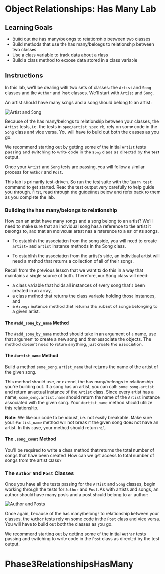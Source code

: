 # Object Relationships: Has Many Lab

## Learning Goals

- Build out the has many/belongs to relationship between two classes
- Build methods that use the has many/belongs to relationship between two classes
- Use a class variable to track data about a class
- Build a class method to expose data stored in a class variable

## Instructions

In this lab, we'll be dealing with two sets of classes: the `Artist` and `Song`
classes and the `Author` and `Post` classes. We'll start with `Artist` and
`Song`.

An artist should have many songs and a song should belong to an artist:

![Artist and Song](https://curriculum-content.s3.amazonaws.com/module-1/ruby-oo-relationships/has-many-lab/Image_139_CodeObjectsRelations%28B%29.png)

Because of the has many/belongs to relationship between your classes, the
`Artist` tests, i.e. the tests in `spec/artist_spec.rb`, rely on some code in
the `Song` class and vice versa. You will have to build out both the classes as
you go.

We recommend starting out by getting some of the initial `Artist` tests passing
and switching to write code in the `Song` class as directed by the test output.

Once your `Artist` and `Song` tests are passing, you will follow a similar
process for `Author` and `Post`.

This lab is primarily test-driven. So run the test suite with the `learn test`
command to get started. Read the test output very carefully to help guide you
through. First, read through the guidelines below and refer back to them as you
complete the lab.

### Building the has many/belongs to relationship

How can an artist have many songs and a song belong to an artist? We'll need to
make sure that an individual song has a reference to the artist it belongs to,
and that an individual artist has a reference to a list of its songs.

- To establish the association from the song side, you will need to create
  `artist=` and `artist` instance methods in the Song class.

- To establish the association from the artist's side, an individual artist will
  need a method that returns a collection of all of their songs.

Recall from the previous lesson that we want to do this in a way that maintains
a single source of truth. Therefore, our Song class will need:

- a class variable that holds all instances of every song that's been created in
  an array,
- a class method that returns the class variable holding those instances, and
- a `#songs` instance method that returns the subset of songs belonging to a given
  artist.

#### The `#add_song_by_name` Method

The `#add_song_by_name` method should take in an argument of a name, use that
argument to create a new song and _then_ associate the objects. The method doesn't need to return anything, just create the association.

#### The `#artist_name` Method

Build a method `some_song.artist_name` that returns the name of the artist of
the given song.

This method should use, or extend, the has many/belongs to relationship you're
building out. If a song has an artist, you can call: `some_song.artist` and
return an actual instance of the `Artist` class. Since every artist has a name,
`some_song.artist.name` should return the name of the `Artist` instance
associated with the given song. Your `#artist_name` method should utilize this
relationship.

**Note:** We like our code to be robust, i.e. not easily breakable. Make sure
your `#artist_name` method will not break if the given song does not have an
artist. In this case, your method should return `nil`.

#### The `.song_count` Method

You'll be required to write a class method that returns the total number of
songs that have been created. How can we get access to total number of songs
from the artist class?

### The `Author` and `Post` Classes

Once you have all the tests passing for the `Artist` and `Song` classes, begin working through the tests for `Author` and `Post`. As with artists and songs, an author should have many posts and a post should belong to an author:

![Author and Posts](https://curriculum-content.s3.amazonaws.com/module-1/ruby-oo-relationships/has-many-lab/Image_139_CodeObjectsRelations%28C%29.png)

Once again, because of the has many/belongs to relationship between your
classes, the `Author` tests rely on some code in the `Post` class and vice
versa. You will have to build out both the classes as you go.

We recommend starting out by getting some of the initial `Author` tests passing
and switching to write code in the `Post` class as directed by the test output.
# Phase3RelationshipsHasMany
